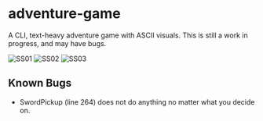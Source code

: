 # adventure-game
A CLI, text-heavy adventure game with ASCII visuals.
This is still a work in progress, and may have bugs.

![SS01](https://i.imgur.com/MS4bnoZ.png)
![SS02](https://i.imgur.com/A5sEBdO.png)
![SS03](https://i.imgur.com/Soj6TIk.png)


## Known Bugs
- SwordPickup (line 264) does not do anything no matter what you decide on.
